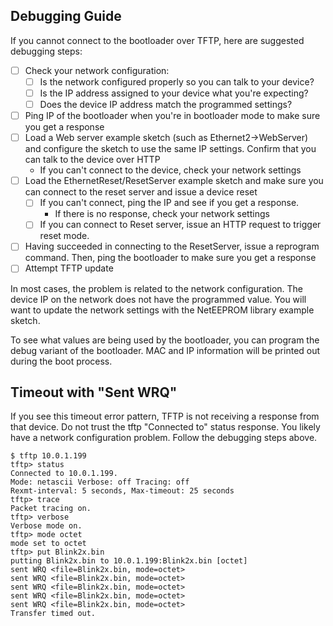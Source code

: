 ## Debugging Guide

If you cannot connect to the bootloader over TFTP, here are suggested debugging steps:

* [ ] Check your network configuration:
    * [ ] Is the network configured properly so you can talk to your device?
    * [ ] Is the IP address assigned to your device what you're expecting?
    * [ ] Does the device IP address match the programmed settings?
* [ ] Ping IP of the bootloader when you're in bootloader mode to make sure you get a response
* [ ] Load a Web server example sketch (such as Ethernet2->WebServer) and configure the sketch to use the same IP settings. Confirm that you can talk to the device over HTTP
    * If you can't connect to the device, check your network settings
* [ ] Load the EthernetReset/ResetServer example sketch and make sure you can connect to the reset server and issue a device reset
    * [ ] If you can't connect, ping the IP and see if you get a response. 
        * If there is no response, check your network settings
    * [ ] If you can connect to Reset server, issue an HTTP request to trigger reset mode.
* [ ] Having succeeded in connecting to the ResetServer, issue a reprogram command. Then, ping the bootloader to make sure you get a response
* [ ] Attempt TFTP update

In most cases, the problem is related to the network configuration. The device IP on the network does not have the programmed value. You will want to update the network settings with the NetEEPROM library example sketch.

To see what values are being used by the bootloader, you can program the debug variant of the bootloader. MAC and IP information will be printed out during the boot process.

## Timeout with "Sent WRQ"

If you see this timeout error pattern, TFTP is not receiving a response from that device. Do not trust the tftp "Connected to" status response. You likely have a network configuration problem. Follow the debugging steps above.

```
$ tftp 10.0.1.199
tftp> status
Connected to 10.0.1.199.
Mode: netascii Verbose: off Tracing: off
Rexmt-interval: 5 seconds, Max-timeout: 25 seconds
tftp> trace
Packet tracing on.
tftp> verbose
Verbose mode on.
tftp> mode octet
mode set to octet
tftp> put Blink2x.bin
putting Blink2x.bin to 10.0.1.199:Blink2x.bin [octet]
sent WRQ <file=Blink2x.bin, mode=octet>
sent WRQ <file=Blink2x.bin, mode=octet>
sent WRQ <file=Blink2x.bin, mode=octet>
sent WRQ <file=Blink2x.bin, mode=octet>
sent WRQ <file=Blink2x.bin, mode=octet>
Transfer timed out.
```
